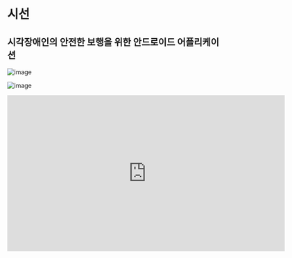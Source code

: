 # 시선
## 시각장애인의 안전한 보행을 위한 안드로이드 어플리케이션

![image](https://user-images.githubusercontent.com/62331803/97985005-ec74e980-1e1a-11eb-9673-30f8d667245d.png)
<br>



![image](https://user-images.githubusercontent.com/62331803/97984963-e0892780-1e1a-11eb-89a7-8855dd5b95b3.png)
<br>


<iframe width="640" height="360" src="https://www.youtube.com/watch?v=sMiOrIIY1Gc" frameborder="0" gesture="media" allowfullscreen=""></iframe>
